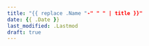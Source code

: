 ```yaml
---
title: "{{ replace .Name "-" " " | title }}"
date: {{ .Date }}
last_modified: .Lastmod
draft: true
---
```


